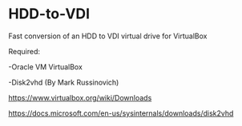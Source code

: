 # HDD-to-VDI
Fast conversion of an HDD to VDI virtual drive for VirtualBox

Required:

-Oracle VM VirtualBox

-Disk2vhd (By Mark Russinovich)

https://www.virtualbox.org/wiki/Downloads

https://docs.microsoft.com/en-us/sysinternals/downloads/disk2vhd
